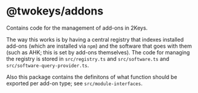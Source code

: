 # @twokeys/addons
Contains code for the management of add-ons in 2Keys.

The way this works is by having a central registry that indexes installed add-ons (which are installed via `npm`) and the software that goes with them (such as AHK; this is set by add-ons themselves).
The code for managing the registry is stored in `src/registry.ts` and `src/software.ts` and `src/software-query-provider.ts`.

Also this package contains the definitons of what function should be exported per add-on type; see `src/module-interfaces`.